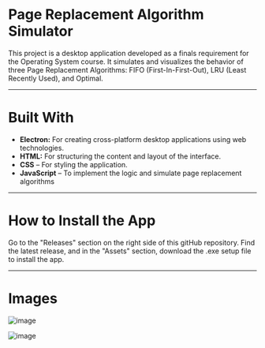 # Page Replacement Algorithm Simulator
This project is a desktop application developed as a finals requirement for the Operating System course. It simulates and visualizes the behavior of three Page Replacement Algorithms: FIFO (First-In-First-Out), LRU (Least Recently Used), and Optimal.
___
# Built With
- **Electron:** For creating cross-platform desktop applications using web technologies.
- **HTML:** For structuring the content and layout of the interface.
- **CSS** – For styling the application.
- **JavaScript** – To implement the logic and simulate page replacement algorithms
___
# How to Install the App
Go to the "Releases" section on the right side of this gitHub repository. Find the latest release, and in the "Assets" section, download the .exe setup file to install the app.
___
# Images
![image](https://github.com/user-attachments/assets/22256121-6591-4c5d-8365-7a16f1d85b8f)

![image](https://github.com/user-attachments/assets/397c2952-3bb9-44a5-a62c-0f3974e1a36b)
